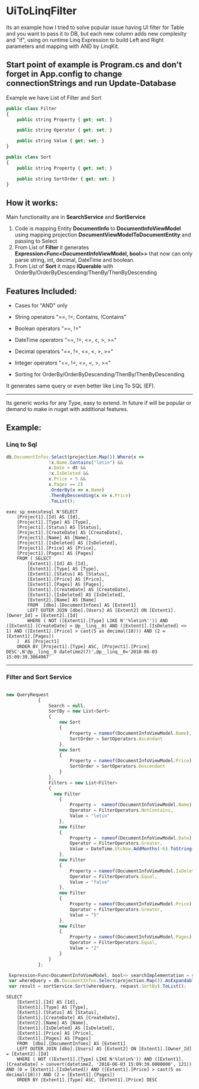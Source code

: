 # UiToLinqFilter

Its an example how I tried to solve popular issue having UI filter for Table and you want to pass it to DB, but each new column adds new complexity and "if", using on runtime Linq Expression to build Left and Right parameters and mapping with AND by LinqKit.

## Start point of example is **Program.cs** and don't forget in **App.config** to change **connectionStrings** and run **Update-Database**

Example we have List of Filter and Sort

```javascript
public class Filter
{
    public string Property { get; set; }

    public string Operator { get; set; }

    public string Value { get; set; }
}
```
```javascript
public class Sort
{
    public string Property { get; set; }

    public string SortOrder { get; set; }
}
```
## How it works:
Main functionality are in **SearchService** and **SortService**
1. Code is mapping Entity **DocumentInfo** to **DocumentInfoViewModel** using mapping projection **DocumentViewModelToDocumentEntity**  and passing to Select
2. From List of **Filter** it generates **Expression<Func<DocumentInfoViewModel, bool>>** that now can only parse string, int, decimal, DateTime and boolean.
3. From List of **Sort** it maps **IQuerable** with OrderBy/OrderByDescending/ThenBy/ThenByDescending

## Features Included:
* Cases for "AND" only
* String operators "==, !=, Contains, !Contains"
* Boolean operators "==, !="
* DateTime operators "==, !=, <=, <, >, >="
* Decimal operators "==, !=, <=, <, >, >="
* Integer operators "==, !=, <=, <, >, >="

* Sorting for OrderBy/OrderByDescending/ThenBy/ThenByDescending

It generates same query or even better like Linq To SQL (EF).
____
Its generic works for any Type, easy to extend. In future if will be popular or demand to make in nuget with additional features.

## Example:
### Linq to Sql
```javascript
db.DocumentInfos.Select(projection.Map()).Where(x =>
                !x.Name.Contains("letin") && 
                x.Date > dt && 
                !x.IsDeleted && 
                x.Price > 5 && 
                x.Pages == 2)
                .OrderBy(x => x.Name)
                .ThenByDescending(x => x.Price)
                .ToList();
```
```
exec sp_executesql N'SELECT 
    [Project1].[Id] AS [Id], 
    [Project1].[Type] AS [Type], 
    [Project1].[Status] AS [Status], 
    [Project1].[CreateDate] AS [CreateDate], 
    [Project1].[Name] AS [Name], 
    [Project1].[IsDeleted] AS [IsDeleted], 
    [Project1].[Price] AS [Price], 
    [Project1].[Pages] AS [Pages]
    FROM ( SELECT 
        [Extent1].[Id] AS [Id], 
        [Extent1].[Type] AS [Type], 
        [Extent1].[Status] AS [Status], 
        [Extent1].[Price] AS [Price], 
        [Extent1].[Pages] AS [Pages], 
        [Extent1].[CreateDate] AS [CreateDate], 
        [Extent1].[IsDeleted] AS [IsDeleted], 
        [Extent2].[Name] AS [Name]
        FROM  [dbo].[DocumentInfoes] AS [Extent1]
        LEFT OUTER JOIN [dbo].[Users] AS [Extent2] ON [Extent1].[Owner_Id] = [Extent2].[Id]
        WHERE ( NOT ([Extent1].[Type] LIKE N''%letin%'')) AND ([Extent1].[CreateDate] > @p__linq__0) AND ([Extent1].[IsDeleted] <> 1) AND ([Extent1].[Price] > cast(5 as decimal(18))) AND (2 = [Extent1].[Pages])
    )  AS [Project1]
    ORDER BY [Project1].[Type] ASC, [Project1].[Price] DESC',N'@p__linq__0 datetime2(7)',@p__linq__0='2018-06-03 15:09:39.3064967'

```
____

### Filter and Sort Service

```javascript

new QueryRequest
            {
                Search = null,
                SortBy = new List<Sort>
                {
                    new Sort
                    {
                        Property = nameof(DocumentInfoViewModel.Name),
                        SortOrder = SortOperators.Ascendant
                    },
                    new Sort
                    {
                        Property = nameof(DocumentInfoViewModel.Price),
                        SortOrder = SortOperators.Descendant
                    }
                },
                Filters = new List<Filter>
                {
                  new Filter
                    {
                        Property =  nameof(DocumentInfoViewModel.Name),
                        Operator = FilterOperators.NotContains,
                        Value = "letin"
                    },
                    new Filter
                    {
                        Property =  nameof(DocumentInfoViewModel.Date),
                        Operator = FilterOperators.Greater,
                        Value = DateTime.UtcNow.AddMonths(-6).ToString()
                    },
                    new Filter
                    {
                        Property = nameof(DocumentInfoViewModel.IsDeleted),
                        Operator = FilterOperators.Equal,
                        Value = "false"
                    },
                    new Filter
                    {
                        Property = nameof(DocumentInfoViewModel.Price),
                        Operator = FilterOperators.Greater,
                        Value = "5"
                    },
                    new Filter
                    {
                        Property = nameof(DocumentInfoViewModel.Pages),
                        Operator = FilterOperators.Equal,
                        Value = "2"
                    }
                }
            };
```
```javascript
 Expression<Func<DocumentInfoViewModel, bool>> searchImplementation = searchService.Filter<DocumentInfoViewModel>(request.Filters);
 var whereQuery = db.DocumentInfos.Select(projection.Map()).AsExpandable().Where(searchImplementation);
 var result = sortService.Sort(whereQuery, request.SortBy).ToList();
```
```
SELECT 
    [Extent1].[Id] AS [Id], 
    [Extent1].[Type] AS [Type], 
    [Extent1].[Status] AS [Status], 
    [Extent1].[CreateDate] AS [CreateDate], 
    [Extent2].[Name] AS [Name], 
    [Extent1].[IsDeleted] AS [IsDeleted], 
    [Extent1].[Price] AS [Price], 
    [Extent1].[Pages] AS [Pages]
    FROM  [dbo].[DocumentInfoes] AS [Extent1]
    LEFT OUTER JOIN [dbo].[Users] AS [Extent2] ON [Extent1].[Owner_Id] = [Extent2].[Id]
    WHERE ( NOT ([Extent1].[Type] LIKE N'%letin%')) AND ([Extent1].[CreateDate] > convert(datetime2, '2018-06-03 15:09:39.0000000', 121)) AND (0 = [Extent1].[IsDeleted]) AND ([Extent1].[Price] > cast(5 as decimal(18))) AND (2 = [Extent1].[Pages])
    ORDER BY [Extent1].[Type] ASC, [Extent1].[Price] DESC
```

